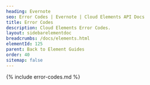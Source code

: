 ```yaml
---
heading: Evernote
seo: Error Codes | Evernote | Cloud Elements API Docs
title: Error Codes
description: Cloud Elements Error Codes.
layout: sidebarelementdoc
breadcrumbs: /docs/elements.html
elementId: 125
parent: Back to Element Guides
order: 40
sitemap: false
---
```


{% include error-codes.md %}
